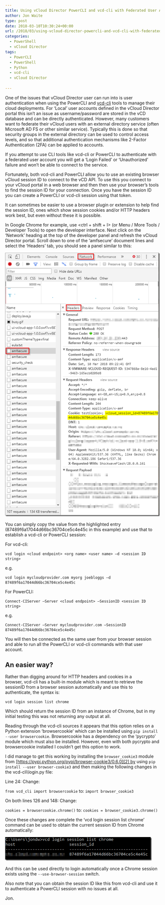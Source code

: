 ```yaml
---
title: Using vCloud Director PowerCLI and vcd-cli with Federated User Accounts
author: Jon Waite
type: post
date: 2018-03-10T10:30:24+00:00
url: /2018/03/using-vcloud-director-powercli-and-vcd-cli-with-federated-user-accounts/
categories:
  - PowerShell
  - vCloud Director
tags:
  - PowerCLI
  - PowerShell
  - Python
  - vcd-cli
  - vCloud Director

---
```

One of the issues that vCloud Director user can run into is user authentication when using the PowerCLI and <a href="https://github.com/vmware/vcd-cli" target="_blank" rel="noopener">vcd-cli</a> tools to manage their cloud deployments. For ‘Local’ user accounts defined in the vCloud Director portal this isn’t an issue as username/password are stored in the vCD database and can be directly authenticated. However, many customers want to federate their vCloud users with an external directory service (often Microsoft AD FS or other similar service). Typically this is done so that security groups in the external directory can be used to control access levels, and so that additional authentication mechanisms like 2-Factor Authentication (2FA) can be applied to accounts.

If you attempt to use CLI tools like vcd-cli or PowerCLI to authenticate with a federated user account you will get a ‘Login Failed’ or ‘Unauthorized’ failure and won’t be able to connect to the service.

Fortunately, both vcd-cli and PowerCLI allow you to use an existing browser vCloud session ID to connect to the vCD API. To use this you connect to your vCloud portal in a web browser and then then use your browser’s tools to find the session ID for your connection. Once you have the session ID you can create a PowerCLI or vcd-cli session using that token.

It can sometimes be easier to use a browser plugin or extension to help find the session ID, ones which show session cookies and/or HTTP headers work best, but even without these it is possible.

In Google Chrome for example, use <ctrl + shift + I> (or Menu / More Tools / Developer Tools) to open the developer interface. Next click on the ‘Network’ heading at the top of the developer panel and refresh the vCloud Director portal. Scroll down to one of the ‘amfsecure’ document lines and select the ‘Headers’ tab, you should see a panel similar to this:

![](image_thumb.png)

You can simply copy the value from the highlighted entry (87489f6a17044d66bc36704ce5c4e45c in this example) and use that to establish a vcd-cli or PowerCLI session:

For vcd-cli:

```
vcd login <cloud endpoint> <org name> <user name> –d <session ID string>
```

e.g.

```
vcd login mycloudprovider.com myorg joebloggs –d 87489f6a17044d66bc36704ce5c4e45c
```

For PowerCLI:

```
Connect-CIServer –Server <cloud endpoint> –SessionID <session ID string>
```

e.g.

```
Connect-CIServer –Server mycloudprovider.com –SessionID 87489f6a17044d66bc36704ce5c4e45c
```

You will then be connected as the same user from your browser session and able to run all the PowerCLI or vcd-cli commands with that user account.

## An easier way?

Rather than digging around for HTTP headers and cookies in a browser, vcd-cli has a built-in module which is meant to retrieve the sessionID from a browser session automatically and use this to authenticate, the syntax is:

```
vcd login session list chrome
```

Which should return the session ID from an instance of Chrome, but in my initial testing this was not returning any output at all.

Reading through the vcd-cli sources it appears that this option relies on a Python extension ‘browsercookie’ which can be installed using `pip install --user browsercookie`. Browsercookie has a dependency on the ‘pycrypto’ module which must also be installed. However, even with both pycrypto and browsercookie installed I couldn’t get this option to work.

I did manage to get this working by installing the `browser_cookie3` module from [https://pypi.python.org/pypi/browser-cookie3/0.6.0][2] by using `pip install --user browser-cookie3` and then making the following changes in the vcd-cli\login.py file:

Line 24: Change:

`from vcd_cli import browsercookie` to: `import browser_cookie3`

On both lines 126 and 148: Change:

`cookies = browsercookie.chrome()` to: `cookies = browser_cookie3.chrome()`

Once these changes are complete the ‘vcd login session list chrome’ command can be used to obtain the current session ID from Chrome automatically:

![](image_thumb-1.png)

And this can be used directly to login automatically once a Chrome session exists using the `--use-browser-session` switch.

Also note that you can obtain the session ID like this from vcd-cli and use it to authenticate a PowerCLI session with no issues at all.

Jon.

 [2]: https://pypi.python.org/pypi/browser-cookie3/0.6.0 "https://pypi.python.org/pypi/browser-cookie3/0.6.0"